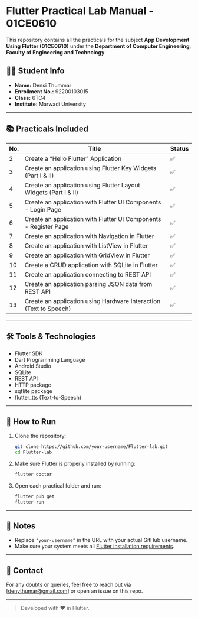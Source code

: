# Flutter Practical Lab Manual - 01CE0610

This repository contains all the practicals for the subject **App Development Using Flutter (01CE0610)** under the **Department of Computer Engineering, Faculty of Engineering and Technology**.

## 👩‍💻 Student Info

- **Name:** Densi Thummar
- **Enrollment No.:** 92200103015
- **Class:** 6TC4
- **Institute:** Marwadi University

---

## 📚 Practicals Included

| No. | Title                                                                 |  Status |
|-----|-----------------------------------------------------------------------|-------- |
| 2   | Create a “Hello Flutter” Application                                  | ✅      |
| 3   | Create an application using Flutter Key Widgets (Part I & II)         | ✅      |
| 4   | Create an application using Flutter Layout Widgets (Part I & II)      | ✅      |
| 5   | Create an application with Flutter UI Components - Login Page         | ✅      |
| 6   | Create an application with Flutter UI Components - Register Page      | ✅      |
| 7   | Create an application with Navigation in Flutter                      | ✅      |
| 8   | Create an application with ListView in Flutter                        | ✅      |
| 9   | Create an application with GridView in Flutter                        | ✅      |
| 10  | Create a CRUD application with SQLite in Flutter                      | ✅      |
| 11  | Create an application connecting to REST API                          | ✅      |
| 12  | Create an application parsing JSON data from REST API                 | ✅      |
| 13  | Create an application using Hardware Interaction (Text to Speech)     | ✅      |

---

## 🛠️ Tools & Technologies

- Flutter SDK
- Dart Programming Language
- Android Studio
- SQLite
- REST API
- HTTP package
- sqflite package
- flutter_tts (Text-to-Speech)

---

## 🚀 How to Run

1. Clone the repository:
   ```bash
   git clone https://github.com/your-username/Flutter-lab.git
   cd Flutter-lab
   ```

2. Make sure Flutter is properly installed by running:
   ```bash
   flutter doctor
   ```

3. Open each practical folder and run:
   ```bash
   flutter pub get
   flutter run
   ```

---

## 📎 Notes

- Replace `"your-username"` in the URL with your actual GitHub username.
- Make sure your system meets all [Flutter installation requirements](https://docs.flutter.dev/get-started/install).

---

## 📧 Contact

For any doubts or queries, feel free to reach out via [denythumar@gmail.com] or open an issue on this repo.

---

> Developed with ❤️ in Flutter.

